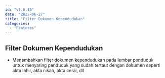 ```yaml
---
id: "v1.0.15"
date: "2025-06-27"
title: "Filter Dokumen Kependudukan"
categories:
  - "Features"
---
```


## Filter Dokumen Kependudukan
- Menambahkan filter dokumen kependudukan pada lembar penduduk untuk menyaring penduduk yang sudah tertaut dengan dokumen seperti akta lahir, akta nikah, akta cerai, dll